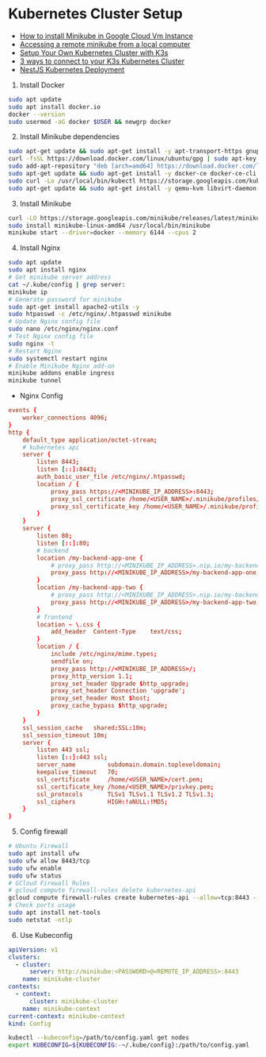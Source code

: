 # Kubernetes Cluster Setup

- [How to install Minikube in Google Cloud Vm Instance](https://medium.com/google-cloud/how-to-install-minikube-in-google-cloud-vm-instance-b5ea57cb2204)
- [Accessing a remote minikube from a local computer](https://faun.pub/accessing-a-remote-minikube-from-a-local-computer-fd6180dd66dd#:~:text=You%20can't%20access%20minikube,forward%20them%20to%20kube%2Dapiserver.)
- [Setup Your Own Kubernetes Cluster with K3s](https://itnext.io/setup-your-own-kubernetes-cluster-with-k3s-b527bf48e36a)
- [3 ways to connect to your K3s Kubernetes Cluster](https://headworq.org/en/how-to-connect-to-kubernetes/)
- [NestJS Kubernetes Deployment](https://huseyinnurbaki.medium.com/nestjs-kubernetes-deployment-part-2-deployment-dad327dee631)

1. Install Docker
```bash
sudo apt update
sudo apt install docker.io
docker --version
sudo usermod -aG docker $USER && newgrp docker
```

2. Install Minikube dependencies
```bash
sudo apt-get update && sudo apt-get install -y apt-transport-https gnupg2 curl
curl -fsSL https://download.docker.com/linux/ubuntu/gpg | sudo apt-key add -
sudo add-apt-repository "deb [arch=amd64] https://download.docker.com/linux/ubuntu $(lsb_release -cs) stable"
sudo apt-get update && sudo apt-get install -y docker-ce docker-ce-cli containerd.io
sudo curl -Lo /usr/local/bin/kubectl https://storage.googleapis.com/kubernetes-release/release/$(curl -s https://storage.googleapis.com/kubernetes-release/release/stable.txt)/bin/linux/amd64/kubectl && sudo chmod +x /usr/local/bin/kubectl
sudo apt-get update && sudo apt-get install -y qemu-kvm libvirt-daemon-system libvirt-clients bridge-utils virt-manager
```

3. Install Minikube
```bash
curl -LO https://storage.googleapis.com/minikube/releases/latest/minikube-linux-amd64
sudo install minikube-linux-amd64 /usr/local/bin/minikube
minikube start --driver=docker --memory 6144 --cpus 2
```

4. Install Nginx
```bash
sudo apt update
sudo apt install nginx
# Get minikube server address
cat ~/.kube/config | grep server:
minikube ip
# Generate password for minikube
sudo apt-get install apache2-utils -y
sudo htpasswd -c /etc/nginx/.htpasswd minikube
# Update Nginx config file
sudo nano /etc/nginx/nginx.conf
# Test Nginx config file
sudo nginx -t
# Restart Nginx
sudo systemctl restart nginx
# Enable Minikube Nginx add-on
minikube addons enable ingress
minikube tunnel
```
- Nginx Config
```conf
events {
    worker_connections 4096;
}
http {
    default_type application/octet-stream;
    # kubernetes api
    server {
        listen 8443;
        listen [::]:8443;
        auth_basic_user_file /etc/nginx/.htpasswd;
        location / {
            proxy_pass https://<MINIKUBE_IP_ADDRESS>:8443;
            proxy_ssl_certificate /home/<USER_NAME>/.minikube/profiles/minikube/client.crt;
            proxy_ssl_certificate_key /home/<USER_NAME>/.minikube/profiles/minikube/client.key;
        }
    }
    server {
        listen 80;
        listen [::]:80;
        # backend
        location /my-backend-app-one {
            # proxy_pass http://<MINIKUBE_IP_ADDRESS>.nip.io/my-backend-app-one;
            proxy_pass http://<MINIKUBE_IP_ADDRESS>/my-backend-app-one;
        }
        location /my-backend-app-two {
            # proxy_pass http://<MINIKUBE_IP_ADDRESS>.nip.io/my-backend-app-two;
            proxy_pass http://<MINIKUBE_IP_ADDRESS>/my-backend-app-two;
        }
        # frontend
        location ~ \.css {
            add_header  Content-Type    text/css;
        }
        location / {
            include /etc/nginx/mime.types;
            sendfile on;
            proxy_pass http://<MINIKUBE_IP_ADDRESS>/;
            proxy_http_version 1.1;
            proxy_set_header Upgrade $http_upgrade;
            proxy_set_header Connection 'upgrade';
            proxy_set_header Host $host;
            proxy_cache_bypass $http_upgrade;
        }
    }
    ssl_session_cache   shared:SSL:10m;
    ssl_session_timeout 10m;
    server {
        listen 443 ssl;
        listen [::]:443 ssl;
        server_name         subdomain.domain.topleveldomain;
        keepalive_timeout   70;
        ssl_certificate     /home/<USER_NAME>/cert.pem;
        ssl_certificate_key /home/<USER_NAME>/privkey.pem;
        ssl_protocols       TLSv1 TLSv1.1 TLSv1.2 TLSv1.3;
        ssl_ciphers         HIGH:!aNULL:!MD5;
    }
}
```

5. Config firewall
```bash
# Ubuntu Firewall
sudo apt install ufw
sudo ufw allow 8443/tcp
sudo ufw enable
sudo ufw status
# GCloud Firewall Rules
# gcloud compute firewall-rules delete kubernetes-api
gcloud compute firewall-rules create kubernetes-api --allow=tcp:8443 --direction=ingress --enable-logging --description="Allow incoming traffic on Kubernetes API"
# Check ports usage
sudo apt install net-tools
sudo netstat -ntlp
```

6. Use Kubeconfig
```yaml
apiVersion: v1
clusters:
  - cluster:
      server: http://minikube:<PASSWORD>@<REMOTE_IP_ADDRESS>:8443
    name: minikube-cluster
contexts:
  - context:
      cluster: minikube-cluster
    name: minikube-context
current-context: minikube-context
kind: Config
```
```bash
kubectl --kubeconfig=/path/to/config.yaml get nodes
export KUBECONFIG=${KUBECONFIG:-~/.kube/config}:/path/to/config.yaml
```